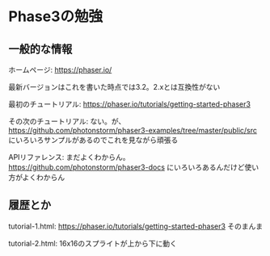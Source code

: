 # Phase3の勉強

## 一般的な情報

ホームページ: https://phaser.io/

最新バージョンはこれを書いた時点では3.2。2.xとは互換性がない

最初のチュートリアル: https://phaser.io/tutorials/getting-started-phaser3

その次のチュートリアル: ない。が、https://github.com/photonstorm/phaser3-examples/tree/master/public/src にいろいろサンプルがあるのでこれを見ながら頑張る

APIリファレンス: まだよくわからん。 https://github.com/photonstorm/phaser3-docs にいろいろあるんだけど使い方がよくわからん

## 履歴とか

tutorial-1.html: https://phaser.io/tutorials/getting-started-phaser3 そのまんま

tutorial-2.html: 16x16のスプライトが上から下に動く